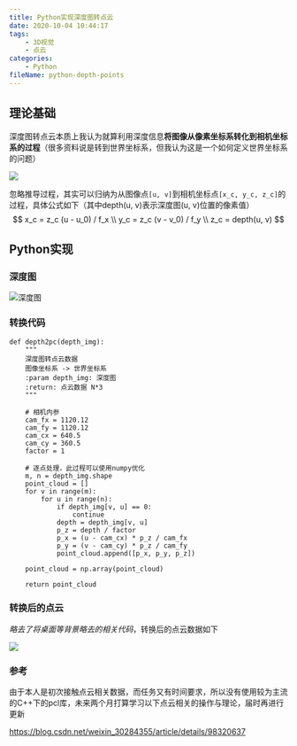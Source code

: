 ```yaml
---
title: Python实现深度图转点云
date: 2020-10-04 10:44:17
tags:
	- 3D视觉
	- 点云
categories:
	- Python
fileName: python-depth-points
---
```


## 理论基础

深度图转点云本质上我认为就算利用深度信息**将图像从像素坐标系转化到相机坐标系的过程**（很多资料说是转到世界坐标系，但我认为这是一个如何定义世界坐标系的问题）

![](http://cdn.ziyedy.top/Python%E5%AE%9E%E7%8E%B0%E6%B7%B1%E5%BA%A6%E5%9B%BE%E8%BD%AC%E7%82%B9%E4%BA%91/%E5%9D%90%E6%A0%87%E7%B3%BB.jpg)

忽略推导过程，其实可以归纳为从图像点`[u, v]`到相机坐标点`[x_c, y_c, z_c]`的过程，具体公式如下（其中depth(u, v)表示深度图(u, v)位置的像素值）
$$
x_c = z_c (u - u_0) / f_x \\
y_c = z_c (v - v_0) / f_y \\
z_c = depth(u, v)
$$



## Python实现

### 深度图

![深度图](http://cdn.ziyedy.top/Python%E5%AE%9E%E7%8E%B0%E6%B7%B1%E5%BA%A6%E5%9B%BE%E8%BD%AC%E7%82%B9%E4%BA%91/%E6%B7%B1%E5%BA%A6%E5%9B%BE.png)

### 转换代码

```
def depth2pc(depth_img):
    """
    深度图转点云数据
    图像坐标系 -> 世界坐标系 
    :param depth_img: 深度图
    :return: 点云数据 N*3
    """
    
    # 相机内参
    cam_fx = 1120.12
    cam_fy = 1120.12
    cam_cx = 640.5
    cam_cy = 360.5
    factor = 1

	# 逐点处理，此过程可以使用numpy优化
    m, n = depth_img.shape
    point_cloud = []
    for v in range(m):
        for u in range(n):
            if depth_img[v, u] == 0:
                continue
            depth = depth_img[v, u]
            p_z = depth / factor
            p_x = (u - cam_cx) * p_z / cam_fx
            p_y = (v - cam_cy) * p_z / cam_fy
            point_cloud.append([p_x, p_y, p_z])

    point_cloud = np.array(point_cloud)

    return point_cloud
```

### 转换后的点云

*略去了将桌面等背景略去的相关代码*，转换后的点云数据如下

![](http://cdn.ziyedy.top/Python%E5%AE%9E%E7%8E%B0%E6%B7%B1%E5%BA%A6%E5%9B%BE%E8%BD%AC%E7%82%B9%E4%BA%91/%E7%82%B9%E4%BA%91%E6%95%B0%E6%8D%AE.png)

### 参考

由于本人是初次接触点云相关数据，而任务又有时间要求，所以没有使用较为主流的C++下的pcl库，未来两个月打算学习以下点云相关的操作与理论，届时再进行更新

https://blog.csdn.net/weixin_30284355/article/details/98320637